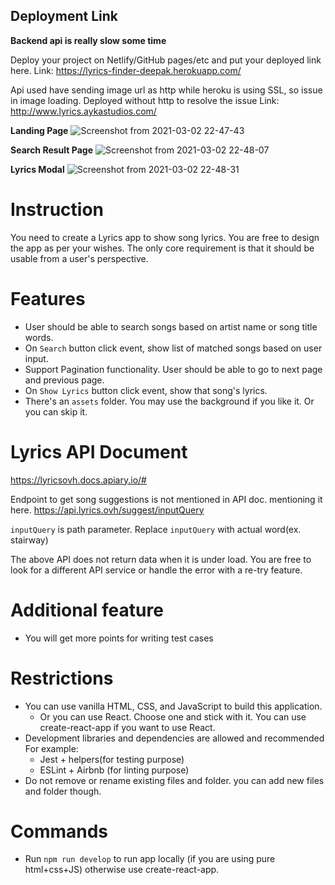 ## Deployment Link

**Backend api is really slow some time**

Deploy your project on Netlify/GitHub pages/etc and put your deployed link here.
Link: https://lyrics-finder-deepak.herokuapp.com/

Api used have sending image url as http while heroku is using SSL, so issue in image loading. Deployed without http to resolve the issue 
Link: http://www.lyrics.aykastudios.com/

**Landing Page**
![Screenshot from 2021-03-02 22-47-43](https://user-images.githubusercontent.com/48173231/109687703-83736780-7ba9-11eb-8a79-40d21c6f9e50.png)

**Search Result Page**
![Screenshot from 2021-03-02 22-48-07](https://user-images.githubusercontent.com/48173231/109687692-81a9a400-7ba9-11eb-9dd4-b10b4fe3a88a.png)

**Lyrics Modal**
![Screenshot from 2021-03-02 22-48-31](https://user-images.githubusercontent.com/48173231/109687682-7f474a00-7ba9-11eb-8bab-511561586f40.png)


# Instruction

You need to create a Lyrics app to show song lyrics. You are free to design the app as per your wishes. The only core requirement is that it should be usable from a user's perspective.

# Features

- User should be able to search songs based on artist name or song title words.
- On `Search` button click event, show list of matched songs based on user input.
- Support Pagination functionality. User should be able to go to next page and previous page.
- On `Show Lyrics` button click event, show that song's lyrics.
- There's an `assets` folder. You may use the background if you like it. Or you can skip it.

# Lyrics API Document

https://lyricsovh.docs.apiary.io/#

Endpoint to get song suggestions is not mentioned in API doc. mentioning it here.
https://api.lyrics.ovh/suggest/inputQuery

`inputQuery` is path parameter. Replace `inputQuery` with actual word(ex. stairway)

The above API does not return data when it is under load. You are free to look for a different API service or handle the error with a re-try feature.

# Additional feature

- You will get more points for writing test cases

# Restrictions

- You can use vanilla HTML, CSS, and JavaScript to build this application.
  - Or you can use React. Choose one and stick with it. You can use create-react-app if you want to use React.
- Development libraries and dependencies are allowed and recommended
  For example:
  - Jest + helpers(for testing purpose)
  - ESLint + Airbnb (for linting purpose)
- Do not remove or rename existing files and folder. you can add new files and folder though.

# Commands

- Run `npm run develop` to run app locally (if you are using pure html+css+JS) otherwise use create-react-app.
